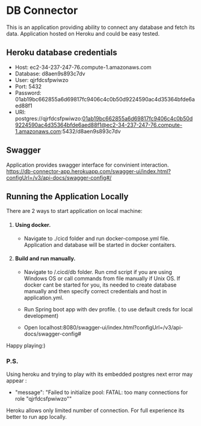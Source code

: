 # DB Connector

This is an application providing ability to connect any database and fetch its data. Application hosted on Heroku and could be easy tested.

## Heroku database credentials 

- Host: ec2-34-237-247-76.compute-1.amazonaws.com
- Database: d8aen9s893c7dv
- User: qjrfdcsfpwiwzo
- Port: 5432
- Password: 01ab19bc662855a6d69817fc9406c4c0b50d9224590ac4d35364bfde6aed88f1
- URI: postgres://qjrfdcsfpwiwzo:01ab19bc662855a6d69817fc9406c4c0b50d9224590ac4d35364bfde6aed88f1@ec2-34-237-247-76.compute-1.amazonaws.com:5432/d8aen9s893c7dv

## Swagger
Application provides swagger interface for convinient interaction.
https://db-connector-app.herokuapp.com/swagger-ui/index.html?configUrl=/v3/api-docs/swagger-config#/

## Running the Application Locally
There are 2 ways to start application on local machine:

   1) #### Using docker. 
   
      - Navigate to ./cicd folder and run docker-compose.yml file. Application and database will be started in docker contaiters. 
      
   2) #### Build and run manually.
   
      - Navigate to /.cicd/db folder. Run cmd script if you are using Windows OS or call commands from file manually if Unix OS. If docker cant be started for you, its needed to create database manually and then specify correct credentials and host in application.yml.
      
      - Run Spring boot app with dev profile. ( to use default creds for local development)
   
 
      - Open localhost:8080/swagger-ui/index.html?configUrl=/v3/api-docs/swagger-config#
   
Happy playing:)


### P.S.
Using heroku and trying to play with its embedded postgres next error may appear :

  - "message": "Failed to initialize pool: FATAL: too many connections for role \"qjrfdcsfpwiwzo\""
  
Heroku allows only limited number of connection. For full experience its better to run app locally.

